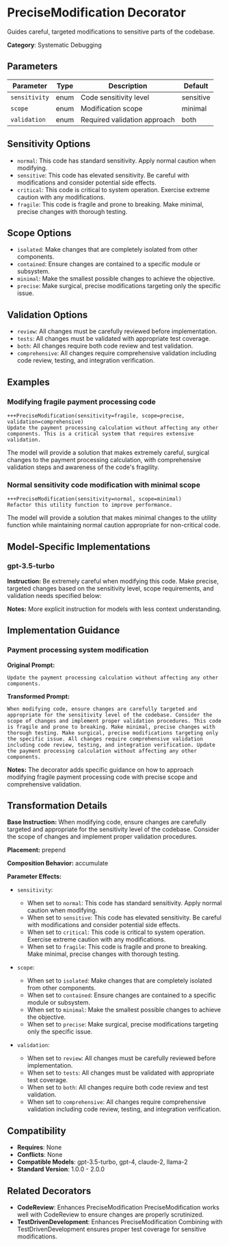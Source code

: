 # PreciseModification Decorator

Guides careful, targeted modifications to sensitive parts of the codebase.

**Category**: Systematic Debugging

## Parameters

| Parameter | Type | Description | Default |
|-----------|------|-------------|--------|
| `sensitivity` | enum | Code sensitivity level | sensitive |
| `scope` | enum | Modification scope | minimal |
| `validation` | enum | Required validation approach | both |

## Sensitivity Options

- `normal`: This code has standard sensitivity. Apply normal caution when modifying.
- `sensitive`: This code has elevated sensitivity. Be careful with modifications and consider potential side effects.
- `critical`: This code is critical to system operation. Exercise extreme caution with any modifications.
- `fragile`: This code is fragile and prone to breaking. Make minimal, precise changes with thorough testing.

## Scope Options

- `isolated`: Make changes that are completely isolated from other components.
- `contained`: Ensure changes are contained to a specific module or subsystem.
- `minimal`: Make the smallest possible changes to achieve the objective.
- `precise`: Make surgical, precise modifications targeting only the specific issue.

## Validation Options

- `review`: All changes must be carefully reviewed before implementation.
- `tests`: All changes must be validated with appropriate test coverage.
- `both`: All changes require both code review and test validation.
- `comprehensive`: All changes require comprehensive validation including code review, testing, and integration verification.

## Examples

### Modifying fragile payment processing code

```
+++PreciseModification(sensitivity=fragile, scope=precise, validation=comprehensive)
Update the payment processing calculation without affecting any other components. This is a critical system that requires extensive validation.
```

The model will provide a solution that makes extremely careful, surgical changes to the payment processing calculation, with comprehensive validation steps and awareness of the code's fragility.

### Normal sensitivity code modification with minimal scope

```
+++PreciseModification(sensitivity=normal, scope=minimal)
Refactor this utility function to improve performance.
```

The model will provide a solution that makes minimal changes to the utility function while maintaining normal caution appropriate for non-critical code.

## Model-Specific Implementations

### gpt-3.5-turbo

**Instruction:** Be extremely careful when modifying this code. Make precise, targeted changes based on the sensitivity level, scope requirements, and validation needs specified below:

**Notes:** More explicit instruction for models with less context understanding.


## Implementation Guidance

### Payment processing system modification

**Original Prompt:**
```
Update the payment processing calculation without affecting any other components.
```

**Transformed Prompt:**
```
When modifying code, ensure changes are carefully targeted and appropriate for the sensitivity level of the codebase. Consider the scope of changes and implement proper validation procedures. This code is fragile and prone to breaking. Make minimal, precise changes with thorough testing. Make surgical, precise modifications targeting only the specific issue. All changes require comprehensive validation including code review, testing, and integration verification. Update the payment processing calculation without affecting any other components.
```

**Notes:** The decorator adds specific guidance on how to approach modifying fragile payment processing code with precise scope and comprehensive validation.

## Transformation Details

**Base Instruction:** When modifying code, ensure changes are carefully targeted and appropriate for the sensitivity level of the codebase. Consider the scope of changes and implement proper validation procedures.

**Placement:** prepend

**Composition Behavior:** accumulate

**Parameter Effects:**

- `sensitivity`:
  - When set to `normal`: This code has standard sensitivity. Apply normal caution when modifying.
  - When set to `sensitive`: This code has elevated sensitivity. Be careful with modifications and consider potential side effects.
  - When set to `critical`: This code is critical to system operation. Exercise extreme caution with any modifications.
  - When set to `fragile`: This code is fragile and prone to breaking. Make minimal, precise changes with thorough testing.

- `scope`:
  - When set to `isolated`: Make changes that are completely isolated from other components.
  - When set to `contained`: Ensure changes are contained to a specific module or subsystem.
  - When set to `minimal`: Make the smallest possible changes to achieve the objective.
  - When set to `precise`: Make surgical, precise modifications targeting only the specific issue.

- `validation`:
  - When set to `review`: All changes must be carefully reviewed before implementation.
  - When set to `tests`: All changes must be validated with appropriate test coverage.
  - When set to `both`: All changes require both code review and test validation.
  - When set to `comprehensive`: All changes require comprehensive validation including code review, testing, and integration verification.

## Compatibility

- **Requires**: None
- **Conflicts**: None
- **Compatible Models**: gpt-3.5-turbo, gpt-4, claude-2, llama-2
- **Standard Version**: 1.0.0 - 2.0.0

## Related Decorators

- **CodeReview**: Enhances PreciseModification PreciseModification works well with CodeReview to ensure changes are properly scrutinized.
- **TestDrivenDevelopment**: Enhances PreciseModification Combining with TestDrivenDevelopment ensures proper test coverage for sensitive modifications.

